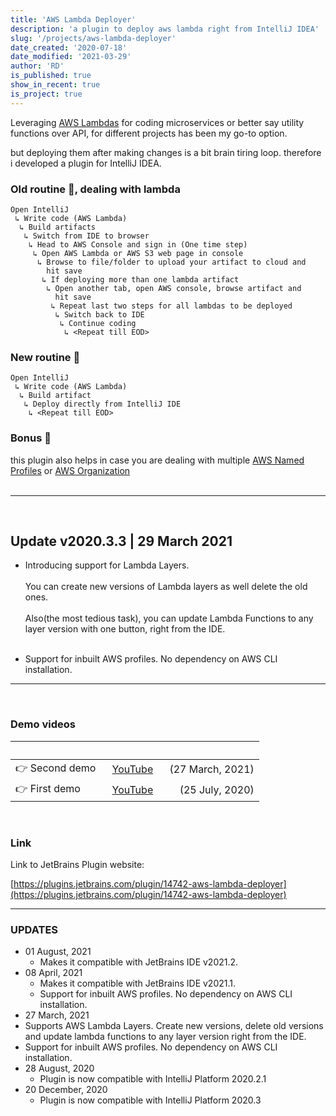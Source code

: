 ```yaml
---
title: 'AWS Lambda Deployer'
description: 'a plugin to deploy aws lambda right from IntelliJ IDEA'
slug: '/projects/aws-lambda-deployer'
date_created: '2020-07-18'
date_modified: '2021-03-29'
author: 'RD'
is_published: true
show_in_recent: true
is_project: true
---
```



Leveraging [AWS Lambdas](https://aws.amazon.com/lambda/) for coding microservices or better say utility functions over API, for different projects has been my go-to option.  

but deploying them after making changes is a bit brain tiring loop. therefore i developed a plugin for IntelliJ IDEA.

### Old routine 🤕, dealing with lambda

```
Open IntelliJ
 ↳ Write code (AWS Lambda)
  ↳ Build artifacts
   ↳ Switch from IDE to browser
    ↳ Head to AWS Console and sign in (One time step)
     ↳ Open AWS Lambda or AWS S3 web page in console
      ↳ Browse to file/folder to upload your artifact to cloud and
        hit save
       ↳ If deploying more than one lambda artifact
        ↳ Open another tab, open AWS console, browse artifact and 
          hit save
         ↳ Repeat last two steps for all lambdas to be deployed
          ↳ Switch back to IDE
           ↳ Continue coding
            ↳ <Repeat till EOD>
```

### New routine 🤩  

```
Open IntelliJ
 ↳ Write code (AWS Lambda)
  ↳ Build artifact
   ↳ Deploy directly from IntelliJ IDE
    ↳ <Repeat till EOD>
```

### Bonus 🎄  

this plugin also helps in case you are dealing with multiple [AWS Named Profiles](http://docs.aws.amazon.com/cli/latest/userguide/cli-multiple-profiles.html) or [AWS Organization](https://aws.amazon.com/organizations/)   
<br/>

---

<br/>

## Update v2020.3.3 | 29 March 2021

- Introducing support for Lambda Layers.  
  <br/>
  You can create new versions of Lambda layers as well delete the old ones.  
  <br/>
  Also(the most tedious task), you can update Lambda Functions to any layer version with one button, right from the IDE.  
  <br/>

- Support for inbuilt AWS profiles. No dependency on AWS CLI installation.


---

<br/>

### Demo videos   

|  | &nbsp;&nbsp;&nbsp;&nbsp;&nbsp;&nbsp;&nbsp;&nbsp;&nbsp;&nbsp;&nbsp;&nbsp;&nbsp;&nbsp;&nbsp;&nbsp;&nbsp;&nbsp;&nbsp;&nbsp; |  |
| :---     |   :---: | ---:
| 👉 Second demo | [YouTube](https://youtu.be/cYftiidD7xU) | (27 March, 2021)  
| 👉 First demo | [YouTube](https://youtu.be/FgwptHeace4) | (25 July, 2020)

<br/>

### Link

Link to JetBrains Plugin website:  

[https://plugins.jetbrains.com/plugin/14742-aws-lambda-deployer](https://plugins.jetbrains.com/plugin/14742-aws-lambda-deployer)

---

### UPDATES
- 01 August, 2021
  - Makes it compatible with JetBrains IDE v2021.2.
- 08 April, 2021
  - Makes it compatible with JetBrains IDE v2021.1.
  - Support for inbuilt AWS profiles. No dependency on AWS CLI installation.
-  27 March, 2021  
  - Supports AWS Lambda Layers. Create new versions, delete old versions and update lambda functions to any layer version right from the IDE.  
  - Support for inbuilt AWS profiles. No dependency on AWS CLI installation.
- 28 August, 2020  
  - Plugin is now compatible with IntelliJ Platform 2020.2.1  
- 20 December, 2020  
  - Plugin is now compatible with IntelliJ Platform 2020.3
